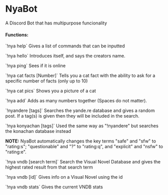 # NyaBot
A Discord Bot that has multipurpose funcionality

<h4>Functions:</h4>
`!nya help` Gives a list of commands that can be inputted
<p>`!nya hello` Introduces itself, and says the creators name.
<p>`!nya ping` Sees if it is online
<p>`!nya cat facts [Number]` Tells you a cat fact with the ability to ask for a specific number of facts (only up to 10)
<p>`!nya cat pics` Shows you a picture of a cat
<p>`!nya add` Adds as many numbers together (Spaces do not matter).
<p>`!nyandere [tags]` Searches the yande.re database and gives a random post. If a tag(s) is given then they will be included in the search.
<p>`!nya konyachan [tags]` Used the same way as "!nyandere" but searches the konachan database instead
<p><b>NOTE:</b> NyaBot automatically changes the key terms "safe" and "sfw" to "rating:s"; "questionable" and "?" to "rating:q", and "explicit" and "nsfw" to "rating:e".
<p>`!nya vndb [search term]` Search the Visual Novel Database and gives the highest rated result from that search term
<p>`!nya vndb [id]` Gives info on a Visual Novel using the id
<p>`!nya vndb stats` Gives the current VNDB stats
